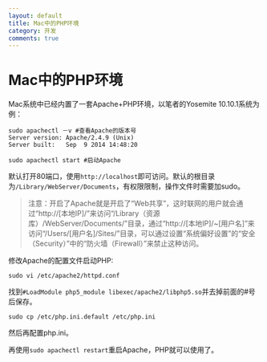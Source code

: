 ```yaml
---
layout: default
title: Mac中的PHP环境
category: 开发
comments: true
---
```


# Mac中的PHP环境

Mac系统中已经内置了一套Apache+PHP环境，以笔者的Yosemite 10.10.1系统为例：

```
sudo apachectl －v #查看Apache的版本号
Server version: Apache/2.4.9 (Unix)
Server built:   Sep  9 2014 14:48:20

sudo apachectl start #启动Apache
```

默认打开80端口，使用`http://localhost`即可访问。默认的根目录为`/Library/WebServer/Documents`，有权限限制，操作文件时需要加sudo。

>注意：开启了Apache就是开启了“Web共享”，这时联网的用户就会通过“http://[本地IP]/”来访问“/Library（资源库）/WebServer/Documents/”目录，通过“http://[本地IP]/~[用户名]”来访问“/Users/[用户名]/Sites/”目录，可以通过设置“系统偏好设置”的“安全（Security）”中的“防火墙（Firewall）”来禁止这种访问。

修改Apache的配置文件启动PHP:

```
sudo vi /etc/apache2/httpd.conf
```

找到`#LoadModule php5_module libexec/apache2/libphp5.so`并去掉前面的#号后保存。

```
sudo cp /etc/php.ini.default /etc/php.ini
```

然后再配置php.ini。

再使用`sudo apachectl restart`重启Apache，PHP就可以使用了。